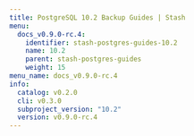 ```yaml
---
title: PostgreSQL 10.2 Backup Guides | Stash
menu:
  docs_v0.9.0-rc.4:
    identifier: stash-postgres-guides-10.2
    name: 10.2
    parent: stash-postgres-guides
    weight: 15
menu_name: docs_v0.9.0-rc.4
info:
  catalog: v0.2.0
  cli: v0.3.0
  subproject_version: "10.2"
  version: v0.9.0-rc.4
---
```


